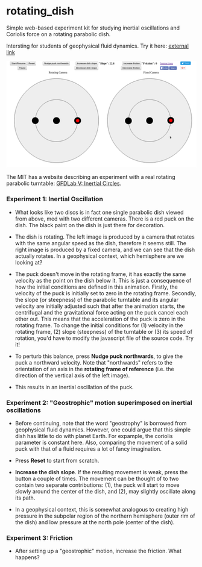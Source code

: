 # rotating_dish

Simple web-based experiment kit for studying inertial oscillations and 
Coriolis force on a rotating parabolic dish.

Intersting for students of geophysical fluid dynamics. Try it here: [external link](https://s3-ap-southeast-1.amazonaws.com/srihafiles/rotating_dish/dish.html)

![Unable to load](https://github.com/poidl/rotating_dish/blob/master/pics/screenshot.png "Screenshot")

The MIT has a website describing an experiment with a real rotating parabolic turntable: <a href=http://paoc.mit.edu/labweb/lab5/gfd_v.htm>GFDLab V: Inertial Circles</a>.

### Experiment 1: Inertial Oscillation
* What looks like two discs is in fact one single parabolic dish viewed from above,
med with two different cameras. There is a red puck on the dish. The black paint 
on the dish is just there for decoration.

* The dish is rotating. The left image is produced by a camera that rotates with
 the same angular speed as the dish, therefore it seems still. The right image 
 is produced by a fixed camera, and we can see that the dish actually rotates. 
 In a geophysical context, which hemisphere are we looking at?

* The puck doesn't move in the rotating frame, it has exactly the same velocity 
as the point on the dish below it. This is just a consequence of how the initial 
conditions are defined in this animation. Firstly, the velocity of the puck is 
initially set to zero in the rotating frame. Secondly, the slope (or steepness) 
of the parabolic turntable and its angular velocity are initially adjusted such 
that after the animation starts, the centrifugal and the 
gravitational force acting on the puck cancel each other out. This means that 
the acceleration of the puck is zero in the rotating frame. To change the initial
 conditions for (1) velocity in the rotating frame, (2) slope (steepness) of the 
 turntable or (3) its speed of rotation, you'd have to modify the javascript file
  of the source code. Try it!

* To perturb this balance, press  **Nudge puck northwards**, to give the puck a 
northward velocity. Note that "northwards" refers to the orientation of an axis 
in the **rotating frame of reference** (i.e. the direction of the vertical axis of the left 
image).

* This results in an inertial oscillation of the puck. 

### Experiment 2: "Geostrophic" motion superimposed on inertial oscillations

* Before continuing, note that the word "geostrophy" is borrowed from geophysical
 fluid dynamics. However, one could argue that this simple dish has little to do 
 with planet Earth. For expample, the coriolis parameter is constant here. 
 Also, comparing the movement of a solid puck with that of a fluid requires
  a lot of fancy imagination.

* Press **Reset** to start from scratch.

* **Increase the dish slope**. If the resulting movement is weak, 
press the button a couple of times. The movement can be thought of to two 
contain two separate contributions: (1), the puck will start to move slowly around 
the center of the dish, and (2), may slightly oscillate along its path.

* In a geophysical context, this is somewhat analogous to creating high pressure 
in the subpolar region of the northern hemisphere (outer rim of the dish) and low
 pressure at the north pole (center of the dish).


### Experiment 3: Friction

* After setting up a "geostrophic" motion, increase the friction. What happens?



